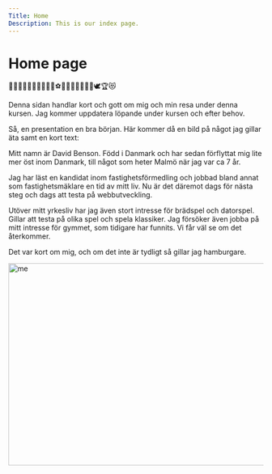 ```yaml
---
Title: Home
Description: This is our index page.
---
```


Home page
==========================


🩷💀🫱🏿‍🫲🏻🌴🐢🐐🍄⚽🫧👑📸🪼👀🚨🏡🕊️🏆😻

Denna sidan handlar kort och gott om mig och min resa under denna kursen. Jag kommer uppdatera löpande under kursen och efter behov.

Så, en presentation en bra början. Här kommer då en bild på något jag gillar äta samt en kort text: 

Mitt namn är David Benson. Född i Danmark och har sedan förflyttat mig lite mer öst inom Danmark, till något som heter Malmö när jag var ca 7 år. 

Jag har läst en kandidat inom fastighetsförmedling och jobbad bland annat som fastighetsmäklare en tid av mitt liv. Nu är det däremot dags för nästa steg och dags att testa på webbutveckling.

Utöver mitt yrkesliv har jag även stort intresse för brädspel och datorspel. Gillar att testa på olika spel och spela klassiker. Jag försöker även jobba på mitt intresse för gymmet, som tidigare har funnits. Vi får väl se om det återkommer.

Det var kort om mig, och om det inte är tydligt så gillar jag hamburgare.



<img src="%assets_url%/img/manyburg.jpg" alt="me" width="800" height="400" class="pic">
